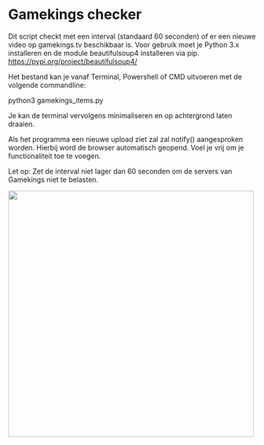 # Gamekings checker

Dit script checkt met een interval (standaard 60 seconden) of er een nieuwe video op gamekings.tv beschikbaar is. 
Voor gebruik moet je Python 3.x installeren en de module beautifulsoup4 installeren via pip. https://pypi.org/project/beautifulsoup4/

Het bestand kan je vanaf Terminal, Powershell of CMD uitvoeren met de volgende commandline:

python3 gamekings_items.py

Je kan de terminal vervolgens minimaliseren en op achtergrond laten draaien.

Als het programma een nieuwe upload ziet zal zal notify() aangesproken worden. Hierbij word de browser automatisch geopend.
Voel je vrij om je functionaliteit toe te voegen.

Let op: Zet de interval niet lager dan 60 seconden om de servers van Gamekings niet te belasten.

<img src="https://i.imgur.com/U6JOU4z.png" width="500">

